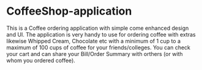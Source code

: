 # CoffeeShop-application
This is a Coffee ordering application with simple come enhanced design and UI.
The application is very handy to use for ordering coffee with extras likewise Whipped Cream, Chocolate etc with a minimum of 1 cup to a maximum of 100 cups of coffee 
for your friends/colleges.
You can check your cart and can share your Bill/Order Summary with orthers (or with whom you ordered coffee).
